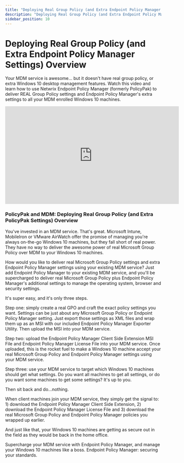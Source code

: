 ```yaml
---
title: "Deploying Real Group Policy (and Extra Endpoint Policy Manager Settings) Overview"
description: "Deploying Real Group Policy (and Extra Endpoint Policy Manager Settings) Overview"
sidebar_position: 10
---
```

# Deploying Real Group Policy (and Extra Endpoint Policy Manager Settings) Overview

Your MDM service is awesome… but it doesn't have real group policy, or extra Windows 10 desktop
management features. Watch this video and learn how to use Netwrix Endpoint Policy Manager (formerly
PolicyPak) to deliver REAL Group Policy settings and Endpoint Policy Manager's extra settings to all
your MDM enrolled Windows 10 machines.

<iframe width="560" height="315" src="https://www.youtube.com/embed/gypENX30waY" title="Endpoint Policy Manager MDM Overview" frameborder="0" allow="accelerometer; autoplay; clipboard-write; encrypted-media; gyroscope; picture-in-picture; web-share" allowfullscreen="1"></iframe>

### PolicyPak and MDM: Deploying Real Group Policy (and Extra PolicyPak Settings) Overview

You've invested in an MDM service. That's great. Microsoft Intune, MobileIron or VMware AirWatch
offer the promise of managing you're always on-the-go Windows 10 machines, but they fall short of
real power. They have no way to deliver the awesome power of real Microsoft Group Policy over MDM to
your Windows 10 machines.

How would you like to deliver real Microsoft Group Policy settings and extra Endpoint Policy Manager
settings using your existing MDM service? Just add Endpoint Policy Manager to your existing MDM
service, and you'll be supercharged to deliver real Microsoft Group Policy plus Endpoint Policy
Manager's additional settings to manage the operating system, browser and security settings.

It's super easy, and it's only three steps.

Step one: simply create a real GPO and craft the exact policy settings you want. Settings can be
just about any Microsoft Group Policy or Endpoint Policy Manager setting. Just export those settings
as XML files and wrap them up as an MSI with our included Endpoint Policy Manager Exporter Utility.
Then upload the MSI into your MDM service.

Step two: upload the Endpoint Policy Manager Client Side Extension MSI File and Endpoint Policy
Manager License File into your MDM service. Once uploaded, this is the rocket fuel to make a Windows
10 machine accept your real Microsoft Group Policy and Endpoint Policy Manager settings using your
MDM service.

Step three: use your MDM service to target which Windows 10 machines should get what settings. Do
you want all machines to get all settings, or do you want some machines to get some settings? It's
up to you.

Then sit back and do…nothing.

When client machines join your MDM service, they simply get the signal to: 1) download the Endpoint
Policy Manager Client Side Extension, 2) download the Endpoint Policy Manager License File and 3)
download the real Microsoft Group Policy and Endpoint Policy Manager policies you wrapped up
earlier.

And just like that, your Windows 10 machines are getting as secure out in the field as they would be
back in the home office.

Supercharge your MDM service with Endpoint Policy Manager, and manage your Windows 10 machines like
a boss. Endpoint Policy Manager: securing your standards.
